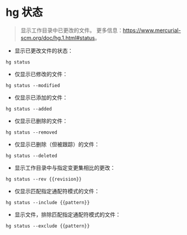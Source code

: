 # hg 状态

> 显示工作目录中已更改的文件。
> 更多信息：<https://www.mercurial-scm.org/doc/hg.1.html#status>。

- 显示已更改文件的状态：

`hg status`

- 仅显示已修改的文件：

`hg status --modified`

- 仅显示已添加的文件：

`hg status --added`

- 仅显示已删除的文件：

`hg status --removed`

- 仅显示已删除（但被跟踪）的文件：

`hg status --deleted`

- 显示工作目录中与指定变更集相比的更改：

`hg status --rev {{revision}}`

- 仅显示匹配指定通配符模式的文件：

`hg status --include {{pattern}}`

- 显示文件，排除匹配指定通配符模式的文件：

`hg status --exclude {{pattern}}`